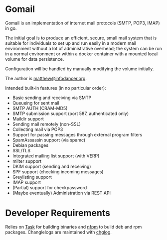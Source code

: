 # Gomail

Gomail is an implementation of internet mail protocols (SMTP, POP3, IMAP) in go.

The initial goal is to produce an efficient, secure, small mail system that is suitable for individuals 
to set up and run easily in a modern mail environment without a lot of administrative overhead; the system 
can be run in a normal environment or within a docker container with a mounted local volume for data persistence.

Configuration will be handled by manually modifying the volume initially.  

The author is <matthew@infodancer.org>.

Intended built-in features (in no particular order):

* Basic sending and receiving via SMTP
* Queueing for sent mail
* SMTP AUTH (CRAM-MD5)
* SMTP submission support (port 587, authenticated only)
* Maildir support
* Sending mail remotely (non-SSL)
* Collecting mail via POP3
* Support for passing messages through external program filters
* SpamAssassin support (via spamc)
* Debian packages
* SSL/TLS
* Integrated mailing list support (with VERP)
* milter support
* DKIM support (sending and receiving)
* SPF support (checking incoming messages)
* Greylisting support
* IMAP support
* (Partial) support for checkpassword
* (Maybe eventually) Administration via REST API

# Developer Requirements

Relies on [Task](https://taskfile.dev/) for building binaries and [nfpm](https://nfpm.goreleaser.com/) to build deb and rpm packages.  Changlelogs are maintained with [chglog](https://github.com/goreleaser/chglog).
